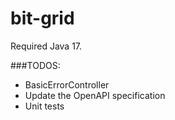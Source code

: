 # bit-grid

Required Java 17.

###TODOS:
- BasicErrorController
- Update the OpenAPI specification
- Unit tests